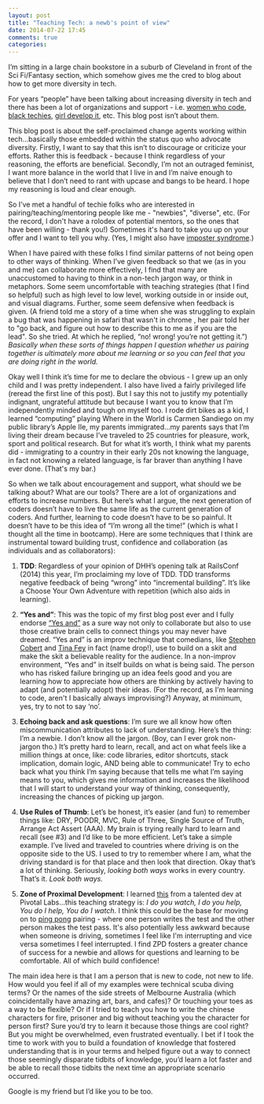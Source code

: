 ```yaml
---
layout: post
title: "Teaching Tech: a newb's point of view"
date: 2014-07-22 17:45
comments: true
categories: 
---
```

I’m sitting in a large chain bookstore in a suburb of Cleveland in front of the Sci Fi/Fantasy section, which somehow gives me the cred to blog about how to get more diversity in tech.

For years “people” have been talking about increasing diversity in tech and there has been a lot of organizations and support - i.e. <a href="http://www.womenwhocode.com/">women who code</a>, <a href="http://www.meetup.com/blktechies/">black techies</a>, <a href="http://www.girldevelopit.com/"> girl develop it</a>, etc.  This blog post isn’t about them.

This blog post is about the self-proclaimed change agents working within tech…basically those embedded within the status quo who advocate diversity.  Firstly, I want to say that this isn’t to discourage or criticize your efforts.  Rather this is feedback - because I think regardless of your reasoning, the efforts are beneficial.  Secondly, I’m not an outraged feminist, I want more balance in the world that I live in and I’m naive enough to believe that I don’t need to rant with upcase and bangs to be heard.  I hope my reasoning is loud and clear enough.

So I’ve met a handful of techie folks who are interested in pairing/teaching/mentoring people like me - "newbies", "diverse", etc.  (For the record, I don't have a rolodex of potential mentors, so the ones that have been willing - thank you!) Sometimes it's hard to take you up on your offer and I want to tell you why.  (Yes, I might also have <a href="http://en.wikipedia.org/wiki/Impostor_syndrome">imposter syndrome</a>.)

When I have paired with these folks I find similar patterns of not being open to other ways of thinking.  When I’ve given feedback so that we (as in you and me) can collaborate more effectively, I find that many are unaccustomed to having to think in a non-tech jargon way, or think in metaphors.  Some seem uncomfortable with teaching strategies (that I find so helpful) such as high level to low level, working outside in or inside out, and visual diagrams.  Further, some seem defensive when feedback is given. (A friend told me a story of a time when she was struggling to explain a bug that was happening in safari that wasn't in chrome , her pair told her to "go back, and figure out how to describe this to me as if you are the lead".  So she tried. At which he replied, “no! wrong! you’re not getting it.”) <em>Basically when these sorts of things happen I question whether us pairing together is ultimately more about me learning or so you can feel that you are doing right in the world.</em>

Okay well I think it’s time for me to declare the obvious - I grew up an only child and I was pretty independent. I also have lived a fairly privileged life (reread the first line of this post).  But I say this not to justify my potentially indignant, ungrateful attitude but because I want you to know that I’m independently minded and tough on myself too.  I rode dirt bikes as a kid, I learned “computing” playing Where in the World is Carmen Sandiego on my public library’s Apple IIe, my parents immigrated…my parents says that I’m living their dream because I’ve traveled to 25 countries for pleasure, work, sport and political research.  But for what it’s worth, I think what my parents did - immigrating to a country in their early 20s not knowing the language, in fact not knowing a related language, is far braver than anything I have ever done. (That's my bar.)

So when we talk about encouragement and support, what should we be talking about?  What are our tools?  There are a lot of organizations and efforts to increase numbers.  But here’s what I argue, the next generation of coders doesn’t have to live the same life as the current generation of coders.  And further, learning to code doesn’t have to be so painful.  It doesn’t have to be this idea of “I’m wrong all the time!”  (which is what I thought all the time in bootcamp).  Here are some techniques that I think are instrumental toward building trust, confidence and collaboration (as individuals and as collaborators):

1. <strong>TDD</strong>:  Regardless of your opinion of DHH’s opening talk at RailsConf (2014) this year, I’m proclaiming my love of TDD.  TDD transforms negative feedback of being “wrong” into “incremental building”.  It’s like a Choose Your Own Adventure with repetition (which also aids in learning).

2. <strong>“Yes and”</strong>: This was the topic of my first blog post ever and I fully endorse <a href="http://en.wikipedia.org/wiki/Improvisational_theatre">“Yes and”</a> as a sure way not only to collaborate but also to use those creative brain cells to connect things you may never have dreamed.  “Yes and” is an improv technique that comedians, like <a href="http://departments.knox.edu/newsarchive/news_events/2006/x12547.html">Stephen Cobert</a> and <a href="http://women2.com/2012/01/08/tina-feys-rules-for-improv-and-your-career/">Tina Fey</a> in fact (name drop!), use to build on a skit and make the skit a believable reality for the audience.  In a non-improv environment, “Yes and” in itself builds on what is being said.  The person who has risked failure bringing up an idea feels good and you are learning how to appreciate how others are thinking by actively having to adapt (and potentially adopt) their ideas.  (For the record, as I'm learning to code, aren't I basically always improvising?)  Anyway, at minimum, yes, try to not to say ‘no’.

3. <strong>Echoing back and ask questions</strong>:  I’m sure we all know how often miscommunication attributes to lack of understanding.  Here’s the thing: I’m a newbie.  I don’t know all the jargon. (Boy, can I ever grok non-jargon tho.) It’s pretty hard to learn, recall, and act on what feels like a million things at once, like:  code libraries, editor shortcuts, stack implication, domain logic, AND being able to communicate!  Try to echo back what you think I’m saying because that tells me what I’m saying means to you, which gives me information and increases the likelihood that I will start to understand your way of thinking, consequently, increasing the chances of picking up jargon.

4. <strong>Use Rules of Thumb</strong>:  Let’s be honest, it’s easier (and fun) to remember things like: DRY, POODR, MVC, Rule of Three, Single Source of Truth, Arrange Act Assert (AAA).  My brain is trying really hard to learn and recall (see #3) and I’d like to be more efficient.  Let’s take a simple example.  I’ve lived and traveled to countries where driving is on the opposite side to the US.  I used to try to remember where I am, what the driving standard is for that place and then look that direction.  Okay that’s a lot of thinking.  Seriously, <em>looking both ways</em> works in every country.  That’s it.  <em>Look both ways.</em>

5. <strong>Zone of Proximal Development</strong>: I learned <a href="http://en.wikipedia.org/wiki/Zone_of_proximal_development">this</a> from a talented dev at Pivotal Labs...this teaching strategy is: <em>I do you watch, I do you help, You do I help, You do I watch</em>.  I think this could be the base for moving on to <a href="http://c2.com/cgi/wiki?PairProgrammingPingPongPattern">ping pong</a> pairing - where one person writes the test and the other person makes the test pass.  It's also potentially less awkward because when someone is driving, sometimes I feel like I'm interrupting and vice versa sometimes I feel interrupted.  I find ZPD fosters a greater chance of success for a newbie and allows for questions and learning to be comfortable.  All of which build confidence! 
  
The main idea here is that I am a person that is new to code, not new to life.  How would you feel if all of my examples were technical scuba diving terms? Or the names of the side streets of Melbourne Australia (which coincidentally have amazing art, bars, and cafes)? Or touching your toes as a way to be flexible? Or if I tried to teach you how to write the chinese characters for fire, prisoner and big without teaching you the character for person first?  Sure you’d try to learn it because those things are cool right?  But you might be overwhelmed, even frustrated eventually.  I bet if I took the time to work with you to build a foundation of knowledge that fostered understanding that is in your terms and helped figure out a way to connect those seemingly disparate tidbits of knowledge, you’d learn a lot faster and be able to recall those tidbits the next time an appropriate scenario occurred.

Google is my friend but I’d like you to be too.